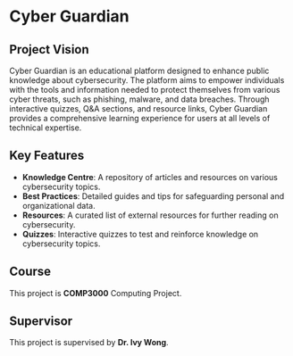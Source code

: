 # Cyber Guardian

## Project Vision
Cyber Guardian is an educational platform designed to enhance public knowledge about cybersecurity. The platform aims to empower individuals with the tools and information needed to protect themselves from various cyber threats, such as phishing, malware, and data breaches. Through interactive quizzes, Q&A sections, and resource links, Cyber Guardian provides a comprehensive learning experience for users at all levels of technical expertise.

## Key Features
- **Knowledge Centre**: A repository of articles and resources on various cybersecurity topics.
- **Best Practices**: Detailed guides and tips for safeguarding personal and organizational data.
- **Resources**: A curated list of external resources for further reading on cybersecurity.
- **Quizzes**: Interactive quizzes to test and reinforce knowledge on cybersecurity topics.

## Course
This project is **COMP3000** Computing Project.

## Supervisor
This project is supervised by **Dr. Ivy Wong**.